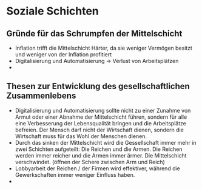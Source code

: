 # Soziale Schichten

## Gründe für das Schrumpfen der Mittelschicht

- Inflation trifft die Mittelschicht Härter, da sie weniger Vermögen besitzt und weniger von der Inflation profitiert
- Digitalisierung und Automatisierung -> Verlust von Arbeitsplätzen
- 

## Thesen zur Entwicklung des gesellschaftlichen Zusammenlebens

- Digitalisierung und Automatisierung sollte nicht zu einer Zunahme von Armut oder einer Abnahme der Mittelschicht führen, sondern für alle eine Verbesserung der Lebensqualität bringen und die Arbeitsplätze befreien. Der Mensch darf nicht der Wirtschaft dienen, sondern die Wirtschaft muss für das Wohl der Menschen dienen.
- Durch das sinken der Mittelschicht wird die Gessellschaft immer mehr in zwei Schichten aufgeteilt: Die Reichen und die Armen. Die Reichen werden immer reicher und die Armen immer ärmer. Die Mittelschicht verschwindet. (öffnen der Schere zwischen Arm und Reich)
- Lobbyarbeit der Reichen / der Firmen wird effektiver, während die Gewerkschaften immer weniger Einfluss haben.
- 
